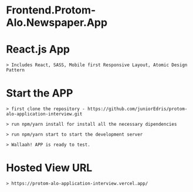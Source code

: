 # Frontend.Protom-Alo.Newspaper.App


# React.js App

    > Includes React, SASS, Mobile first Responsive Layout, Atomic Design Pattern

# Start the APP

    > first clone the repository - https://github.com/juniorEdris/protom-alo-application-interview.git

    > run npm/yarn install for install all the necessary dipendencies
    
    > run npm/yarn start to start the development server

    > Wallaah! APP is ready to test.
    
 # Hosted View URL
 
    > https://protom-alo-application-interview.vercel.app/
